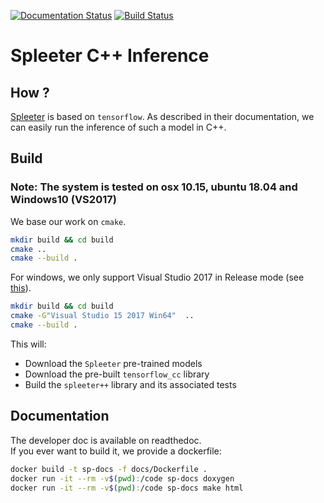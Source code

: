 [![Documentation Status](https://readthedocs.org/projects/spleeterpp/badge/?version=latest)](https://spleeterpp.readthedocs.io/en/latest/?badge=latest)
[![Build Status](https://travis-ci.com/gvne/spleeterpp.svg?branch=master)](https://travis-ci.com/gvne/spleeterpp)

# Spleeter C++ Inference

## How ?

[Spleeter](https://github.com/deezer/spleeter) is based on `tensorflow`. As
described in their documentation, we can easily run the inference of such a
model in C++.

## Build

### Note: The system is tested on osx 10.15, ubuntu 18.04 and Windows10 (VS2017)

We base our work on `cmake`.
```bash
mkdir build && cd build
cmake ..
cmake --build .
```

For windows, we only support Visual Studio 2017 in Release mode (see [this](https://github.com/tensorflow/tensorflow/issues/17778#issuecomment-384816014)).
```bash
mkdir build && cd build
cmake -G"Visual Studio 15 2017 Win64"  ..
cmake --build .
```

This will:
* Download the `Spleeter` pre-trained models
* Download the pre-built `tensorflow_cc` library
* Build the `spleeter++` library and its associated tests

## Documentation

The developer doc is available on readthedoc.  
If you ever want to build it, we provide a dockerfile:
```bash
docker build -t sp-docs -f docs/Dockerfile .
docker run -it --rm -v$(pwd):/code sp-docs doxygen
docker run -it --rm -v$(pwd):/code sp-docs make html
```
